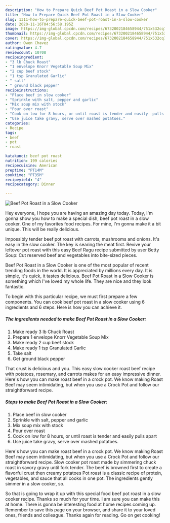 ```yaml
---
description: "How to Prepare Quick Beef Pot Roast in a Slow Cooker"
title: "How to Prepare Quick Beef Pot Roast in a Slow Cooker"
slug: 1311-how-to-prepare-quick-beef-pot-roast-in-a-slow-cooker
date: 2020-11-16T04:56:58.195Z
image: https://img-global.cpcdn.com/recipes/6732002184658944/751x532cq70/beef-pot-roast-in-a-slow-cooker-recipe-main-photo.jpg
thumbnail: https://img-global.cpcdn.com/recipes/6732002184658944/751x532cq70/beef-pot-roast-in-a-slow-cooker-recipe-main-photo.jpg
cover: https://img-global.cpcdn.com/recipes/6732002184658944/751x532cq70/beef-pot-roast-in-a-slow-cooker-recipe-main-photo.jpg
author: Owen Chavez
ratingvalue: 4.7
reviewcount: 10708
recipeingredient:
- "3 lb Chuck Roast"
- "1 envelope Knorr Vegetable Soup Mix"
- "2 cup beef stock"
- "1 tsp Granulated Garlic"
- " salt"
- " ground black pepper"
recipeinstructions:
- "Place beef in slow cooker"
- "Sprinkle with salt, pepper and garlic"
- "Mix soup mix with stock"
- "Pour over roast"
- "Cook on low for 8 hours, or until roast is tender and easily  pulls apart"
- "Use juice take gravy, serve over mashed potatoes."
categories:
- Recipe
tags:
- beef
- pot
- roast

katakunci: beef pot roast 
nutrition: 199 calories
recipecuisine: American
preptime: "PT14M"
cooktime: "PT35M"
recipeyield: "4"
recipecategory: Dinner

---
```



![Beef Pot Roast in a Slow Cooker](https://img-global.cpcdn.com/recipes/6732002184658944/751x532cq70/beef-pot-roast-in-a-slow-cooker-recipe-main-photo.jpg)

Hey everyone, I hope you are having an amazing day today. Today, I'm gonna show you how to make a special dish, beef pot roast in a slow cooker. One of my favorites food recipes. For mine, I'm gonna make it a bit unique. This will be really delicious.

Impossibly tender beef pot roast with carrots, mushrooms and onions. It&#39;s easy in the slow cooker. The key is searing the meat first. Revive your leftover pot roast with this easy Beef Ragu recipe submitted by user Betty Soup: Cut reserved beef and vegetables into bite-sized pieces.

Beef Pot Roast in a Slow Cooker is one of the most popular of recent trending foods in the world. It is appreciated by millions every day. It is simple, it's quick, it tastes delicious. Beef Pot Roast in a Slow Cooker is something which I've loved my whole life. They are nice and they look fantastic.


To begin with this particular recipe, we must first prepare a few components. You can cook beef pot roast in a slow cooker using 6 ingredients and 6 steps. Here is how you can achieve it.

<!--inarticleads1-->

##### The ingredients needed to make Beef Pot Roast in a Slow Cooker:

1. Make ready 3 lb Chuck Roast
1. Prepare 1 envelope Knorr Vegetable Soup Mix
1. Make ready 2 cup beef stock
1. Make ready 1 tsp Granulated Garlic
1. Take  salt
1. Get  ground black pepper


That crust is delicious and you. This easy slow cooker roast beef recipe with potatoes, rosemary, and carrots makes for an easy impressive dinner. Here&#39;s how you can make roast beef in a crock pot. We know making Roast Beef may seem intimidating, but when you use a Crock Pot and follow our straightforward recipe. 

<!--inarticleads2-->

##### Steps to make Beef Pot Roast in a Slow Cooker:

1. Place beef in slow cooker
1. Sprinkle with salt, pepper and garlic
1. Mix soup mix with stock
1. Pour over roast
1. Cook on low for 8 hours, or until roast is tender and easily  pulls apart
1. Use juice take gravy, serve over mashed potatoes.


Here&#39;s how you can make roast beef in a crock pot. We know making Roast Beef may seem intimidating, but when you use a Crock Pot and follow our straightforward recipe. Slow cooker pot roast made by simmering chuck roast in savory gravy until fork tender. The beef is browned first to create a flavorful crust then creamy potatoes Pot roast is a classic recipe of protein, vegetables, and sauce that all cooks in one pot. The ingredients gently simmer in a slow cooker, so. 

So that is going to wrap it up with this special food beef pot roast in a slow cooker recipe. Thanks so much for your time. I am sure you can make this at home. There is gonna be interesting food at home recipes coming up. Remember to save this page on your browser, and share it to your loved ones, friends and colleague. Thanks again for reading. Go on get cooking!
